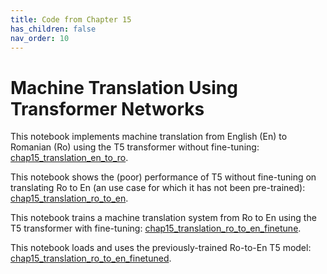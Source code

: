 ```yaml
---
title: Code from Chapter 15
has_children: false
nav_order: 10
---
```


# Machine Translation Using Transformer Networks

This notebook implements machine translation from English (En) to Romanian (Ro) using the T5 transformer without fine-tuning: [chap15_translation_en_to_ro](https://github.com/clulab/gentlenlp/blob/main/notebooks/chap15_translation_en_to_ro.ipynb).

This notebook shows the (poor) performance of T5 without fine-tuning on translating Ro to En (an use case for which it has not been pre-trained): [chap15_translation_ro_to_en](https://github.com/clulab/gentlenlp/blob/main/notebooks/chap15_translation_ro_to_en.ipynb).

This notebook trains a machine translation system from Ro to En using the T5 transformer with fine-tuning: [chap15_translation_ro_to_en_finetune](https://github.com/clulab/gentlenlp/blob/main/notebooks/chap15_translation_ro_to_en_finetune.ipynb).

This notebook loads and uses the previously-trained Ro-to-En T5 model: [chap15_translation_ro_to_en_finetuned](https://github.com/clulab/gentlenlp/blob/main/notebooks/chap15_translation_ro_to_en_finetuned.ipynb).




